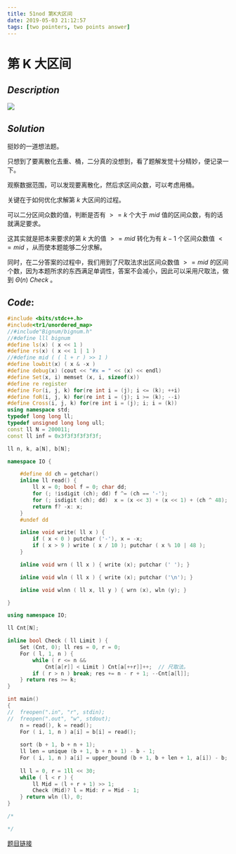 ```yaml
---
title: 51nod 第K大区间
date: 2019-05-03 21:12:57
tags: [two pointers, two points answer]
---
```


# 第 K 大区间



## $Description$

![](https://s2.ax1x.com/2019/05/03/EU6bdI.png)



## $Solution$

挺妙的一道想法题。

只想到了要离散化去重、桶，二分真的没想到，看了题解发觉十分精妙，便记录一下。

观察数据范围，可以发现要离散化，然后求区间众数，可以考虑用桶。

关键在于如何优化求解第 $k$ 大区间的过程。

可以二分区间众数的值，判断是否有 $>= k$ 个大于 $mid$ 值的区间众数，有的话就满足要求。

这其实就是把本来要求的第 $k$ 大的值 $>=mid$ 转化为有 $k - 1$ 个区间众数值 $<= mid$ ，从而使本题能够二分求解。

同时，在二分答案的过程中，我们用到了尺取法求出区间众数值 $>= mid$ 的区间个数，因为本题所求的东西满足单调性，答案不会减小，因此可以采用尺取法，做到 $\Theta(n)\ Check$ 。



## $Code:$

```cpp
#include <bits/stdc++.h>
#include<tr1/unordered_map>
//#include"Bignum/bignum.h"
//#define lll bignum
#define ls(x) ( x << 1 )
#define rs(x) ( x << 1 | 1 )
//#define mid ( ( l + r ) >> 1 )
#define lowbit(x) ( x & -x )
#define debug(x) (cout << "#x = " << (x) << endl)
#define Set(x, i) memset (x, i, sizeof(x))
#define re register
#define For(i, j, k) for(re int i = (j); i <= (k); ++i)
#define foR(i, j, k) for(re int i = (j); i >= (k); --i)
#define Cross(i, j, k) for(re int i = (j); i; i = (k))
using namespace std;
typedef long long ll;
typedef unsigned long long ull;
const ll N = 200011;
const ll inf = 0x3f3f3f3f3f3f;

ll n, k, a[N], b[N]; 

namespace IO {

	#define dd ch = getchar()
	inline ll read() {
		ll x = 0; bool f = 0; char dd;
		for (; !isdigit (ch); dd) f ^= (ch == '-');
		for (; isdigit (ch); dd)  x = (x << 3) + (x << 1) + (ch ^ 48);
		return f? -x: x;
	}
	#undef dd

	inline void write( ll x ) {
		if ( x < 0 ) putchar ('-'), x = -x;
		if ( x > 9 ) write ( x / 10 ); putchar ( x % 10 | 48 );
	}

	inline void wrn ( ll x ) { write (x); putchar (' '); }

	inline void wln ( ll x ) { write (x); putchar ('\n'); }

	inline void wlnn ( ll x, ll y ) { wrn (x), wln (y); }

}

using namespace IO;

ll Cnt[N];

inline bool Check ( ll Limit ) {
	Set (Cnt, 0); ll res = 0, r = 0;
	For ( l, 1, n ) {
		while ( r <= n && 
			Cnt[a[r]] < Limit ) Cnt[a[++r]]++;  // 尺取法。
		if ( r > n ) break; res += n - r + 1; --Cnt[a[l]]; 
	} return res >= k;
}

int main()
{
//	freopen(".in", "r", stdin);
//	freopen(".out", "w", stdout);
	n = read(), k = read();
	For ( i, 1, n ) a[i] = b[i] = read(); 
	
	sort (b + 1, b + n + 1); 
	ll len = unique (b + 1, b + n + 1) - b - 1;
	For ( i, 1, n ) a[i] = upper_bound (b + 1, b + len + 1, a[i]) - b;
	
	ll l = 0, r = 1ll << 30;
	while ( l < r ) {
		ll Mid = (l + r + 1) >> 1;
		Check (Mid)? l = Mid: r = Mid - 1;
	} return wln (l), 0;
}

/*

*/

```

[题目链接](<https://www.51nod.com/Challenge/Problem.html#!#problemId=1686>)





